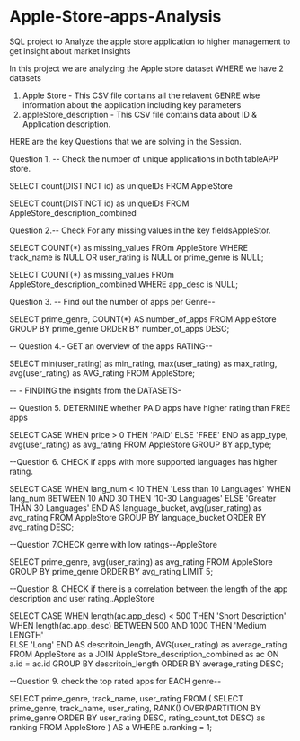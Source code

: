 # Apple-Store-apps-Analysis
SQL project to Analyze the apple store application to higher management to get insight about market Insights

In this project we are analyzing the Apple store dataset WHERE we have 2 datasets
1. Apple Store - This CSV file contains all the relavent GENRE wise information about the application including key parameters
2. appleStore_description - This CSV file contains data about ID & Application description.

HERE are the key Questions that we are solving in the Session. 

Question 1. -- Check the number of unique applications in both tableAPP store.

SELECT count(DISTINCT id) as uniqueIDs
FROM AppleStore

SELECT count(DISTINCT id) as uniqueIDs
FROM AppleStore_description_combined

Question 2.-- Check For any missing values in the key fieldsAppleStor.

SELECT COUNT(*)  as missing_values
FROm AppleStore
WHERE track_name is NULL OR user_rating  is NULL or prime_genre is NULL;

SELECT COUNT(*)  as missing_values
FROm AppleStore_description_combined
WHERE app_desc is NULL;

Question 3. -- Find out the number of apps per Genre-- 

SELECT prime_genre, COUNT(*) AS number_of_apps
FROM AppleStore
GROUP BY prime_genre
ORDER BY number_of_apps DESC;

--  Question 4.- GET an overview of the apps RATING-- 

SELECT 	min(user_rating) as min_rating,
		max(user_rating) as max_rating,
        avg(user_rating) as AVG_rating
FROM AppleStore;

--  - FINDING the insights from the DATASETS- 

-- Question 5. DETERMINE whether PAID apps have higher rating than FREE apps


SELECT CASE
			WHEN price > 0 THEN 'PAID'
            ELSE 'FREE'
       END as app_type,
       avg(user_rating) as avg_rating
 FROM AppleStore
 GROUP BY app_type;
 
 --Question 6. CHECK if apps with more supported languages has higher rating.
 
 SELECT CASE
 			WHEN lang_num < 10 THEN 'Less than 10 Languages'
            WHEN lang_num BETWEEN 10 AND 30 THEN '10-30 Languages'
            ELSE 'Greater THAN 30 Languages'
        END AS language_bucket,
   		avg(user_rating) as avg_rating
FROM AppleStore
GROUP BY language_bucket
ORDER BY avg_rating DESC;

--Question 7.CHECK genre with low ratings--AppleStore

SELECT prime_genre, avg(user_rating) as avg_rating
FROM AppleStore
GROUP BY prime_genre
ORDER BY avg_rating LIMIT 5;

--Question 8. CHECK if there is a correlation between the length of the app description and user rating..AppleStore


SELECT CASE	
			WHEN length(ac.app_desc) < 500 THEN 'Short Description'
            WHEN length(ac.app_desc) BETWEEN 500 AND 1000 THEN 'Medium LENGTH'	
            ELSE 'Long'
       	END AS descritoin_length, 
        AVG(user_rating) as average_rating
FROM  AppleStore as a 
JOIN 
	AppleStore_description_combined as ac
ON a.id = ac.id
GROUP BY descritoin_length
ORDER BY average_rating DESC;


--Question 9. check the top rated apps for EACH genre-- 

SELECT 
	prime_genre,
    track_name,
    user_rating
FROM (
	SELECT 
  	prime_genre,
    track_name,
    user_rating, RANK() OVER(PARTITION BY prime_genre ORDER BY user_rating DESC, rating_count_tot DESC) as ranking
  FROM AppleStore
) AS a 
WHERE a.ranking = 1;
